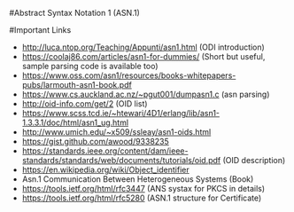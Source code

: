 #Abstract Syntax Notation 1 (ASN.1)






#Important Links
- http://luca.ntop.org/Teaching/Appunti/asn1.html (ODI introduction)
- https://coolaj86.com/articles/asn1-for-dummies/ (Short but useful, sample parsing code is available too)
- https://www.oss.com/asn1/resources/books-whitepapers-pubs/larmouth-asn1-book.pdf
- https://www.cs.auckland.ac.nz/~pgut001/dumpasn1.c (asn parsing)
- http://oid-info.com/get/2 (OID list)
- https://www.scss.tcd.ie/~htewari/4D1/erlang/lib/asn1-1.3.3.1/doc/html/asn1_ug.html
- http://www.umich.edu/~x509/ssleay/asn1-oids.html
- https://gist.github.com/awood/9338235
- https://standards.ieee.org/content/dam/ieee-standards/standards/web/documents/tutorials/oid.pdf (OID description)
- https://en.wikipedia.org/wiki/Object_identifier
- Asn.1 Communication Between Heterogeneous Systems (Book)
- https://tools.ietf.org/html/rfc3447 (ANS systax for PKCS in details)
- https://tools.ietf.org/html/rfc5280 (ASN.1 structure for Certificate)
